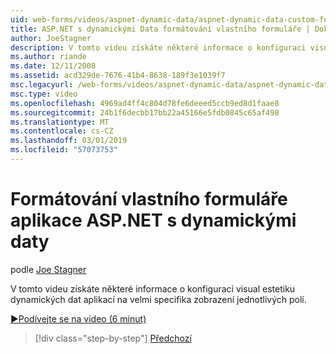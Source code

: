 ```yaml
---
uid: web-forms/videos/aspnet-dynamic-data/aspnet-dynamic-data-custom-form-formatting
title: ASP.NET s dynamickými Data formátování vlastního formuláře | Dokumentace Microsoftu
author: JoeStagner
description: V tomto videu získáte některé informace o konfiguraci visual estetiku aplikace dynamických dat na velmi podrobností o jednotlivých polí...
ms.author: riande
ms.date: 12/11/2008
ms.assetid: acd329de-7676-41b4-8638-189f3e1039f7
msc.legacyurl: /web-forms/videos/aspnet-dynamic-data/aspnet-dynamic-data-custom-form-formatting
msc.type: video
ms.openlocfilehash: 4969ad4ff4c804d78fe6deeed5ccb9ed8d1faae8
ms.sourcegitcommit: 24b1f6decbb17bb22a45166e5fdb0845c65af498
ms.translationtype: MT
ms.contentlocale: cs-CZ
ms.lasthandoff: 03/01/2019
ms.locfileid: "57073753"
---
```

<a name="aspnet-dynamic-data-custom-form-formatting"></a>Formátování vlastního formuláře aplikace ASP.NET s dynamickými daty
====================
podle [Joe Stagner](https://github.com/JoeStagner)

V tomto videu získáte některé informace o konfiguraci visual estetiku dynamických dat aplikací na velmi specifika zobrazení jednotlivých polí.

[&#9654;Podívejte se na video (6 minut)](https://channel9.msdn.com/Blogs/ASP-NET-Site-Videos/aspnet-dynamic-data-custom-form-formatting)

> [!div class="step-by-step"]
> [Předchozí](how-to-create-table-specific-custom-forms-in-an-aspnet-dynamic-data-application.md)
